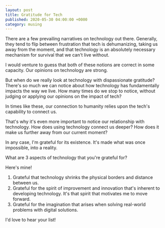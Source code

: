 ```yaml
---
layout: post
title: Gratitude for Tech
published: 2020-05-30 04:00:00 +0000
category: musing
---
```

There are a few prevailing narratives on technology out there. Generally, they tend to flip between frustration that tech is dehumanizing, taking us away from the moment, and that technology is an absolutely necessary mechanism for survival that we can't live without.

I would venture to guess that both of these notions are correct in some capacity. Our opinions on technology are strong.

But when do we really look at technology with dispassionate gratitude? There's so much we can notice about how technology has fundamentally impacts the way we live. How many times do we stop to notice, without judging or applying our opinions on the impact of tech?

In times like these, our connection to humanity relies upon the tech's capability to connect us.

That's why it's even more important to notice our relationship with technology. How does using technology connect us deeper? How does it make us further away from our current moment?

In any case, I'm grateful for its existence. It's made what was once impossible, into a reality.

What are 3 aspects of technology that you're grateful for?

Here's mine!

1. Grateful that technology shrinks the physical borders and distance between us.
2. Grateful for the spirit of improvement and innovation that's inherent to developing technology. It's that spirit that motivates me to move forward.
3. Grateful for the imagination that arises when solving real-world problems with digital solutions.

I'd love to hear your list!